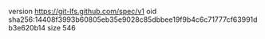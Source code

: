 version https://git-lfs.github.com/spec/v1
oid sha256:14408f3993b60805eb35e9028c85dbbee19f9b4c6c71777cf63991db3e620b14
size 546
